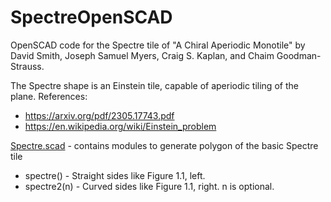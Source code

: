 # SpectreOpenSCAD
OpenSCAD code for the Spectre tile of "A Chiral Aperiodic Monotile" by David Smith, Joseph Samuel Myers, Craig S. Kaplan, and Chaim Goodman-Strauss.

The Spectre shape is an Einstein tile, capable of aperiodic tiling of the plane.
References:
* https://arxiv.org/pdf/2305.17743.pdf
* https://en.wikipedia.org/wiki/Einstein_problem

[Spectre.scad](Spectre.scad) - contains modules to generate polygon of the basic Spectre tile
* spectre() - Straight sides like Figure 1.1, left.
* spectre2(n) - Curved sides like Figure 1.1, right.  n is optional.
